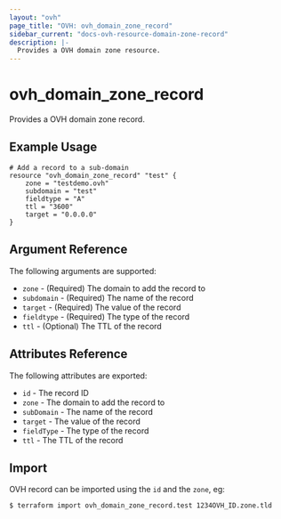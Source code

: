 ```yaml
---
layout: "ovh"
page_title: "OVH: ovh_domain_zone_record"
sidebar_current: "docs-ovh-resource-domain-zone-record"
description: |-
  Provides a OVH domain zone resource.
---
```


# ovh_domain_zone_record

Provides a OVH domain zone record.

## Example Usage

```hcl
# Add a record to a sub-domain
resource "ovh_domain_zone_record" "test" {
    zone = "testdemo.ovh"
    subdomain = "test"
    fieldtype = "A"
    ttl = "3600"
    target = "0.0.0.0"
}
```
                            
## Argument Reference
                            
The following arguments are supported:
                            
* `zone` - (Required) The domain to add the record to
* `subdomain` - (Required) The name of the record
* `target` - (Required) The value of the record
* `fieldtype` - (Required) The type of the record
* `ttl` - (Optional) The TTL of the record


## Attributes Reference

The following attributes are exported:

* `id` - The record ID
* `zone` - The domain to add the record to
* `subDomain` - The name of the record
* `target` - The value of the record
* `fieldType` - The type of the record
* `ttl` - The TTL of the record

## Import

OVH record can be imported using the `id` and the `zone`, eg:

```sh
$ terraform import ovh_domain_zone_record.test 1234OVH_ID.zone.tld
```
